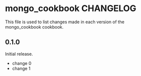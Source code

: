 # mongo_cookbook CHANGELOG

This file is used to list changes made in each version of the mongo_cookbook cookbook.

## 0.1.0

Initial release.

- change 0
- change 1
